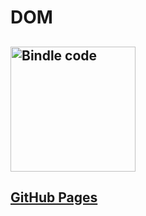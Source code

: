# DOM

## <img src="https://ci.appveyor.com/api/projects/status/github/NimbleFish/dom?svg=true" width=200 alt="Bindle code" />

## <a href="https://nimblefish.github.io/dom/">GitHub Pages</a>

